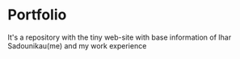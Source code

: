 # Portfolio #

It's a repository with the tiny web-site with base information of Ihar Sadounikau(me) and my work experience

